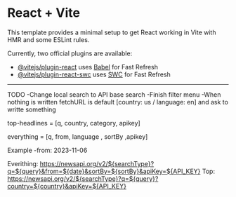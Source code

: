 # React + Vite

This template provides a minimal setup to get React working in Vite with HMR and some ESLint rules.

Currently, two official plugins are available:

- [@vitejs/plugin-react](https://github.com/vitejs/vite-plugin-react/blob/main/packages/plugin-react/README.md) uses [Babel](https://babeljs.io/) for Fast Refresh
- [@vitejs/plugin-react-swc](https://github.com/vitejs/vite-plugin-react-swc) uses [SWC](https://swc.rs/) for Fast Refresh

---

TODO
-Change local search to API base search
-Finish filter menu
-When nothing is written fetchURL is default [country: us / language: en] and ask to writte something

top-headlines = [q, country, category, apikey]

everything = [q, from, language , sortBy ,apikey]

Example
-from: 2023-11-06

Everithing:
https://newsapi.org/v2/${searchType}?q=${query}&from=${date}&sortBy=${sortBy}&apiKey=${API_KEY}
Top:
https://newsapi.org/v2/${searchType}?q=${query}?country=${country}&apiKey=${API_KEY}
